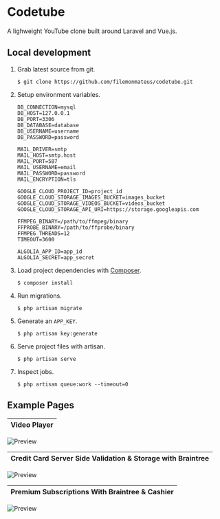 # Codetube

A lighweight YouTube clone built around Laravel and Vue.js.


## Local development

1. Grab latest source from git.

   ```
   $ git clone https://github.com/filemonmateus/codetube.git
   ```

2. Setup environment variables.

   ```
   DB_CONNECTION=mysql
   DB_HOST=127.0.0.1
   DB_PORT=3306
   DB_DATABASE=database
   DB_USERNAME=username
   DB_PASSWORD=password

   MAIL_DRIVER=smtp
   MAIL_HOST=smtp.host
   MAIL_PORT=587
   MAIL_USERNAME=email
   MAIL_PASSWORD=password
   MAIL_ENCRYPTION=tls

   GOOGLE_CLOUD_PROJECT_ID=project_id
   GOOGLE_CLOUD_STORAGE_IMAGES_BUCKET=images_bucket
   GOOGLE_CLOUD_STORAGE_VIDEOS_BUCKET=videos_bucket
   GOOGLE_CLOUD_STORAGE_API_URI=https://storage.googleapis.com

   FFMPEG_BINARY=/path/to/ffmpeg/binary
   FFPROBE_BINARY=/path/to/ffprobe/binary
   FFMPEG_THREADS=12
   TIMEOUT=3600

   ALGOLIA_APP_ID=app_id
   ALGOLIA_SECRET=app_secret
   ```

3. Load project dependencies with [Composer](https://getcomposer.org/).

   ```
   $ composer install
   ```

4. Run migrations.

   ```
   $ php artisan migrate
   ```

5. Generate an `APP_KEY`.

   ```
   $ php artisan key:generate
   ```

6. Serve project files with artisan.

   ```
   $ php artisan serve
   ```

7. Inspect jobs.

   ```
   $ php artisan queue:work --timeout=0
   ```



## Example Pages

| Video Player |
|:---:|
![Preview](https://ucarecdn.com/ec3baa00-4226-4c9b-a0ff-3789c1515528/videoPlayer.png)

| Credit Card Server Side Validation & Storage with Braintree |
|:---:|
![Preview](https://ucarecdn.com/8ed238a4-2cab-47fe-9422-84a88a2205c5/payments.png)

| Premium Subscriptions With Braintree & Cashier |
|:---:|
![Preview](https://ucarecdn.com/a3e87bef-de43-424f-9a06-ed1887dc672f/premiumSubscription.png)